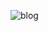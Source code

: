 ![blog](https://github.com/syedafaiza2610/Blog-App-Task/assets/137650931/0025741c-a116-4f83-9672-ebbe3857e00a)

